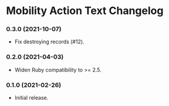 # Mobility Action Text Changelog

### 0.3.0 (2021-10-07)
- Fix destroying records (#12).

### 0.2.0 (2021-04-03)
- Widen Ruby compatibility to >= 2.5.

### 0.1.0 (2021-02-26)
- Initial release.
